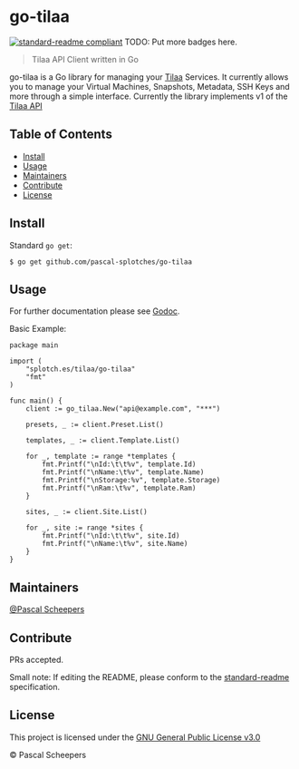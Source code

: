 # go-tilaa

[![standard-readme compliant](https://img.shields.io/badge/standard--readme-OK-green.svg?style=flat-square)](https://github.com/RichardLitt/standard-readme)
TODO: Put more badges here.

> Tilaa API Client written in Go

go-tilaa is a Go library for managing your [Tilaa](https://www.tilaa.com) Services. It currently allows you to manage your Virtual Machines, Snapshots, Metadata, SSH Keys and more through a simple interface. Currently the library implements v1 of the [Tilaa API](https://www.tilaa.com/en/api/docs)

## Table of Contents

- [Install](#install)
- [Usage](#usage)
- [Maintainers](#maintainers)
- [Contribute](#contribute)
- [License](#license)

## Install

Standard `go get`:
```
$ go get github.com/pascal-splotches/go-tilaa
```

## Usage

For further documentation please see [Godoc](https://godoc.org/github.com/pascal-splotches/go-tilaa).

Basic Example:
```
package main

import (
	"splotch.es/tilaa/go-tilaa"
	"fmt"
)

func main() {
	client := go_tilaa.New("api@example.com", "***")

	presets, _ := client.Preset.List()

	templates, _ := client.Template.List()

	for _, template := range *templates {
		fmt.Printf("\nId:\t\t%v", template.Id)
		fmt.Printf("\nName:\t%v", template.Name)
		fmt.Printf("\nStorage:%v", template.Storage)
		fmt.Printf("\nRam:\t%v", template.Ram)
	}

	sites, _ := client.Site.List()

	for _, site := range *sites {
		fmt.Printf("\nId:\t\t%v", site.Id)
		fmt.Printf("\nName:\t%v", site.Name)
	}
}
```

## Maintainers

[@Pascal Scheepers](https://github.com/pascal-splotches)

## Contribute

PRs accepted.

Small note: If editing the README, please conform to the [standard-readme](https://github.com/RichardLitt/standard-readme) specification.

## License

This project is licensed under the [GNU General Public License v3.0](LICENSE)

 © Pascal Scheepers
